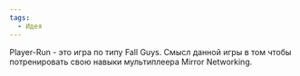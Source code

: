 ```yaml
---
tags:
  - Идея
---
```


Player-Run - это игра по типу Fall Guys. Смысл данной игры в том чтобы потренировать свою навыки мультиплеера Mirror Networking.